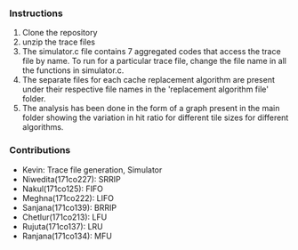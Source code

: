 ### Instructions
1. Clone the repository
2. unzip the trace files
3. The simulator.c file contains 7 aggregated codes that access the trace file by name. To run for a particular trace file, change the file name in all the functions in simulator.c.
4. The separate files for each cache replacement algorithm are present under their respective file names in the 'replacement algorithm file' folder.
5. The analysis has been done in the form of a graph present in the main folder showing the variation in hit ratio for different tile sizes for different algorithms.

### Contributions

- Kevin: Trace file generation, Simulator
- Niwedita(171co227): SRRIP
- Nakul(171co125): FIFO
- Meghna(171co222): LIFO
- Sanjana(171co139): BRRIP
- Chetlur(171co213): LFU
- Rujuta(171co137): LRU 
- Ranjana(171co134): MFU
